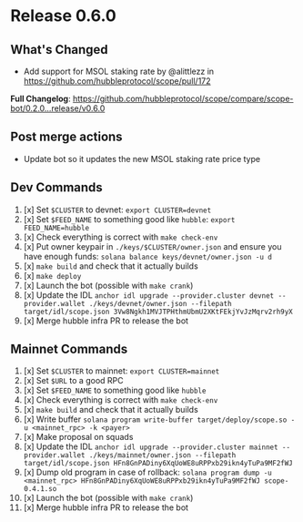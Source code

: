 # Release 0.6.0

## What's Changed
* Add support for MSOL staking rate by @alittlezz in https://github.com/hubbleprotocol/scope/pull/172

**Full Changelog**: https://github.com/hubbleprotocol/scope/compare/scope-bot/0.2.0...release/v0.6.0

## Post merge actions

* Update bot so it updates the new MSOL staking rate price type

## Dev Commands

1. [x] Set `$CLUSTER` to devnet: `export CLUSTER=devnet`
2. [x] Set `$FEED_NAME` to something good like `hubble`: `export FEED_NAME=hubble`
3. [x] Check everything is correct with `make check-env`
4. [x] Put owner keypair in `./keys/$CLUSTER/owner.json` and ensure you have enough funds: `solana balance keys/devnet/owner.json -u d`
5. [x] `make build` and check that it actually builds
6. [x] `make deploy`
7. [x] Launch the bot (possible with `make crank`)
8. [x] Update the IDL `anchor idl upgrade --provider.cluster devnet --provider.wallet ./keys/devnet/owner.json --filepath target/idl/scope.json 3Vw8Ngkh1MVJTPHthmUbmU2XKtFEkjYvJzMqrv2rh9yX`
9. [x] Merge hubble infra PR to release the bot

## Mainnet Commands

1. [x] Set `$CLUSTER` to mainnet: `export CLUSTER=mainnet`
2. [x] Set `$URL` to a good RPC
3. [x] Set `$FEED_NAME` to something good like `hubble`
4. [x] Check everything is correct with `make check-env`
5. [x] `make build` and check that it actually builds
6. [x] Write buffer `solana program write-buffer target/deploy/scope.so -u <mainnet_rpc> -k <payer>`
7. [x] Make proposal on squads
8. [x] Update the IDL `anchor idl upgrade --provider.cluster mainnet --provider.wallet ./keys/mainnet/owner.json --filepath target/idl/scope.json HFn8GnPADiny6XqUoWE8uRPPxb29ikn4yTuPa9MF2fWJ`
9. [x] Dump old program in case of rollback: `solana program dump -u <mainnet_rpc> HFn8GnPADiny6XqUoWE8uRPPxb29ikn4yTuPa9MF2fWJ scope-0.4.1.so`
10. [x] Launch the bot (possible with `make crank`)
11. [x] Merge hubble infra PR to release the bot
